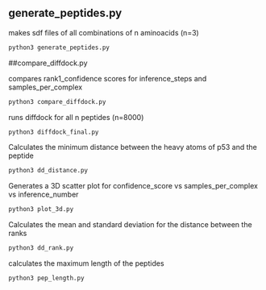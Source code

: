 ## generate_peptides.py

makes sdf files of all combinations of n aminoacids (n=3)

``` bash
python3 generate_peptides.py
```
##compare_diffdock.py

compares rank1_confidence scores for inference_steps and samples_per_complex

``` bash
python3 compare_diffdock.py
```
runs diffdock for all n peptides (n=8000)

``` bash
python3 diffdock_final.py
```

Calculates the minimum distance between the heavy atoms of p53 and the peptide
``` bash
python3 dd_distance.py
```

Generates a 3D scatter plot for confidence_score vs samples_per_complex vs inference_number
``` bash
python3 plot_3d.py
```

Calculates the mean and standard deviation for the distance between the ranks
``` bash
python3 dd_rank.py
```

calculates the maximum length of the peptides
```bash
python3 pep_length.py
```
